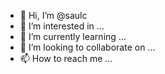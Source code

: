 - 👋 Hi, I’m @saulc
- 👀 I’m interested in ...
- 🌱 I’m currently learning ...
- 💞️ I’m looking to collaborate on ...
- 📫 How to reach me ...

<!---
saulc/saulc is a ✨ special ✨ repository because its `README.md` (this file) appears on your GitHub profile.
You can click the Preview link to take a look at your changes.
--->
